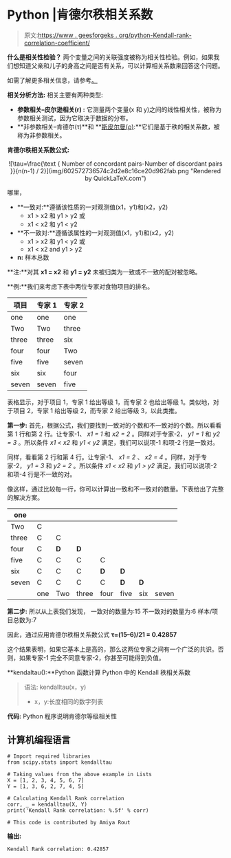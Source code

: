 # Python |肯德尔秩相关系数

> 原文:[https://www . geesforgeks . org/python-Kendall-rank-correlation-coefficient/](https://www.geeksforgeeks.org/python-kendall-rank-correlation-coefficient/)

**什么是相关性检验？**
两个变量之间的关联强度被称为相关性检验。例如，如果我们想知道父亲和儿子的身高之间是否有关系，可以计算相关系数来回答这个问题。

如需了解更多相关信息，请参考[。](https://www.geeksforgeeks.org/mathematics-covariance-and-correlation/)

**相关分析方法:**
相关主要有两种类型:

*   **参数相关–皮尔逊相关(r) :** 它测量两个变量(x 和 y)之间的线性相关性，被称为参数相关测试，因为它取决于数据的分布。
*   **非参数相关–肯德尔(τ)**和 **[斯皮尔曼(ρ)](https://www.geeksforgeeks.org/program-spearmans-rank-correlation/):**它们是基于秩的相关系数，被称为非参数相关。

**肯德尔秩相关系数公式:**

<center>![\tau=\frac{\text { Number of concordant pairs-Number of discordant pairs }}{n(n-1) / 2}](img/602572736574c2d2e8c16ce20d962fab.png "Rendered by QuickLaTeX.com")</center>

哪里，

*   **一致对:**遵循该性质的一对观测值(x1，y1)和(x2，y2)
    *   x1 > x2 和 y1 > y2 或
    *   x1 < x2 和 y1 < y2
*   **不一致对:**遵循该属性的一对观测值(x1，y1)和(x2，y2)
    *   x1 > x2 和 y1 < y2 或
    *   x1 < x2 and y1 > y2
*   **n:** 样本总数

**注:**对其 **x1 = x2** 和 **y1 = y2** 未被归类为一致或不一致的配对被忽略。

**例:**我们来考虑下表中两位专家对食物项目的排名。

| 项目 | 专家 1 | 专家 2 |
| --- | --- | --- |
| one | one | one |
| Two | Two | three |
| three | three | six |
| four | four | Two |
| five | five | seven |
| six | six | four |
| seven | seven | five |

表格显示，对于项目 1，专家 1 给出等级 1，而专家 2 也给出等级 1。类似地，对于项目 2，专家 1 给出等级 2，而专家 2 给出等级 3，以此类推。

**第一步:**
首先，根据公式，我们要找到一致对的个数和不一致对的个数。所以看看第 1 行和第 2 行。让专家-1、 *x1 = 1* 和 *x2 = 2* 。同样对于专家-2， *y1 = 1* 和 *y2 = 3* 。所以条件 *x1 < x2* 和 *y1 < y2* 满足，我们可以说项-1 和项-2 行是一致对。

同样，看看第 2 行和第 4 行。让专家-1、 *x1 = 2* 、 *x2 = 4* 。同样，对于专家-2， *y1 = 3* 和 *y2 = 2* 。所以条件 *x1 < x2* 和 *y1 > y2* 满足，我们可以说项-2 和项-4 行是不一致的对。

像这样，通过比较每一行，你可以计算出一致和不一致对的数量。下表给出了完整的解决方案。

| one |  |  |  |  |  |  |  |
| --- | --- | --- | --- | --- | --- | --- | --- |
| Two | C |  |  |  |  |  |  |
| three | C | C |  |  |  |  |  |
| four | C | **D** | **D** |  |  |  |  |
| five | C | C | C | C |  |  |  |
| six | C | C | C | **D** | **D** |  |  |
| seven | C | C | C | C | **D** | **D** |  |
|  | one | Two | three | four | five | six | seven |

**第二步:**
所以从上表我们发现，
一致对的数量为:15
不一致对的数量为:6
样本/项目总数为:7

因此，通过应用肯德尔秩相关系数公式
 **τ=(15–6)/21 = 0.42857**

这个结果表明，如果它基本上是高的，那么这两位专家之间有一个广泛的共识。否则，如果专家-1 完全不同意专家-2，你甚至可能得到负值。

**kendaltau():**Python 函数计算 Python 中的 Kendall 秩相关系数

> 语法:
> kendalltau(x，y)
> 
> *   x，y:长度相同的数字列表

**代码:** Python 程序说明肯德尔等级相关性

## 计算机编程语言

```
# Import required libraries
from scipy.stats import kendalltau

# Taking values from the above example in Lists
X = [1, 2, 3, 4, 5, 6, 7]
Y = [1, 3, 6, 2, 7, 4, 5]

# Calculating Kendall Rank correlation
corr, _ = kendalltau(X, Y)
print('Kendall Rank correlation: %.5f' % corr)

# This code is contributed by Amiya Rout
```

**输出:**

```
Kendall Rank correlation: 0.42857
```
